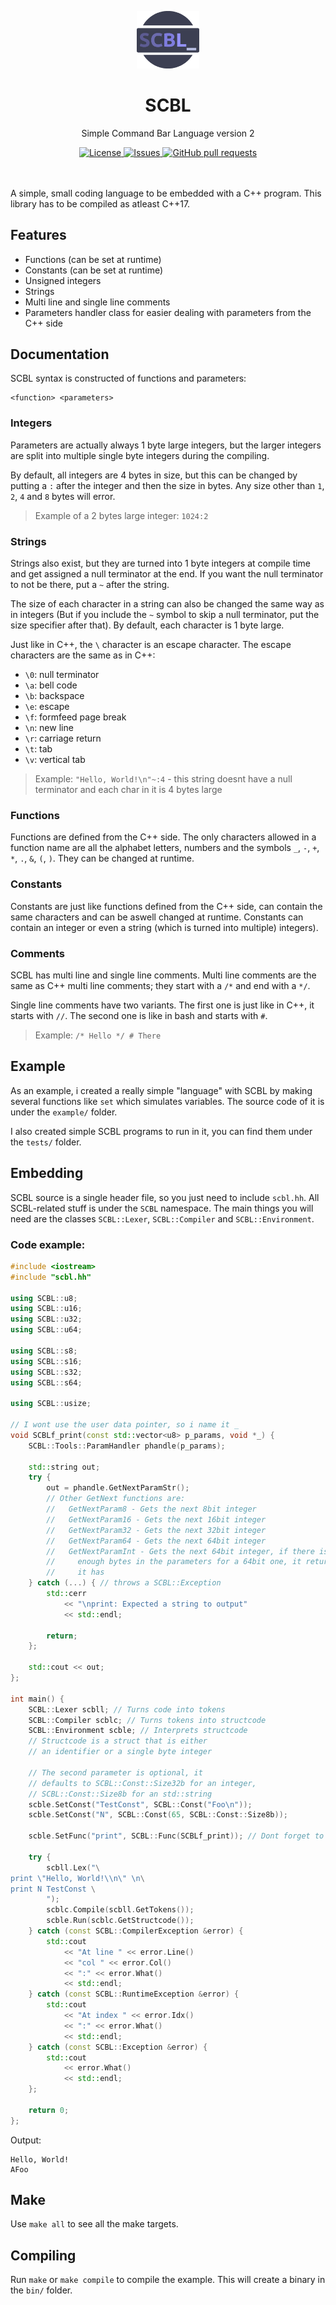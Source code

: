 <p align="center">
	<img width="100px" src="assets/logo_alt.png"/>
	<h1 align="center">SCBL</h2>
	<p align="center">Simple Command Bar Language version 2</p>
</p>
<p align="center">
	<a href="./LICENSE">
		<img alt="License" src="https://img.shields.io/badge/license-GPL-blue?color=7aca00"/>
	</a>
	<a href="https://github.com/LordOfTrident/scbl2/issues">
		<img alt="Issues" src="https://img.shields.io/github/issues/LordOfTrident/scbl2?color=0088ff"/>
	</a>
	<a href="https://github.com/LordOfTrident/scbl2/pulls">
		<img alt="GitHub pull requests" src="https://img.shields.io/github/issues-pr/LordOfTrident/scbl2?color=0088ff"/>
	</a>
	<br><br><br>
</p>

A simple, small coding language to be embedded with a C++ program.
This library has to be compiled as atleast C++17.

## Features
- Functions (can be set at runtime)
- Constants (can be set at runtime)
- Unsigned integers
- Strings
- Multi line and single line comments
- Parameters handler class for easier dealing with parameters from the C++ side

## Documentation
SCBL syntax is constructed of functions and parameters:
```
<function> <parameters>
```

### Integers
Parameters are actually always 1 byte large integers, but the larger integers are split into multiple single
byte integers during the compiling.

By default, all integers are 4 bytes in size, but this can be changed by putting a `:` after the integer and then
the size in bytes. Any size other than `1`, `2`, `4` and `8` bytes will error.

> Example of a 2 bytes large integer: `1024:2`

### Strings
Strings also exist, but they are turned into 1 byte integers at compile time and get assigned a null terminator
at the end. If you want the null terminator to not be there, put a `~` after the string.

The size of each character in a string can also be changed the same way as in integers (But if you include the
`~` symbol to skip a null terminator, put the size specifier after that). By default, each character is 1 byte
large.

Just like in C++, the `\` character is an escape character. The escape characters are the same as in C++:
- `\0`: null terminator
- `\a`: bell code
- `\b`: backspace
- `\e`: escape
- `\f`: formfeed page break
- `\n`: new line
- `\r`: carriage return
- `\t`: tab
- `\v`: vertical tab

> Example: `"Hello, World!\n"~:4` - this string doesnt have a null terminator and each char in it is 4 bytes large

### Functions
Functions are defined from the C++ side. The only characters allowed in a function name are all the alphabet
letters, numbers and the symbols `_`, `-`, `+`, `*`, `.`, `&`, `(`, `)`. They can be changed at runtime.

### Constants
Constants are just like functions defined from the C++ side, can contain the same characters and can be
aswell changed at runtime. Constants can contain an integer or even a string (which is turned into multiple)
integers).

### Comments
SCBL has multi line and single line comments. Multi line comments are the same as C++ multi line comments; they
start with a `/*` and end with a `*/`.

Single line comments have two variants. The first one is just like in C++, it starts with `//`. The second one
is like in bash and starts with `#`.

> Example: `/* Hello */ # There`

## Example
As an example, i created a really simple "language" with SCBL by making several functions like `set` which
simulates variables. The source code of it is under the `example/` folder.

I also created simple SCBL programs to run in it, you can find them under the `tests/` folder.

## Embedding
SCBL source is a single header file, so you just need to include `scbl.hh`. All SCBL-related stuff is
under the `SCBL` namespace. The main things you will need are the classes `SCBL::Lexer`, `SCBL::Compiler`
and `SCBL::Environment`.

### Code example:
```cc
#include <iostream>
#include "scbl.hh"

using SCBL::u8;
using SCBL::u16;
using SCBL::u32;
using SCBL::u64;

using SCBL::s8;
using SCBL::s16;
using SCBL::s32;
using SCBL::s64;

using SCBL::usize;

// I wont use the user data pointer, so i name it _
void SCBLf_print(const std::vector<u8> p_params, void *_) {
	SCBL::Tools::ParamHandler phandle(p_params);

	std::string out;
	try {
		out = phandle.GetNextParamStr();
		// Other GetNext functions are:
		//   GetNextParam8 - Gets the next 8bit integer
		//   GetNextParam16 - Gets the next 16bit integer
		//   GetNextParam32 - Gets the next 32bit integer
		//   GetNextParam64 - Gets the next 64bit integer
		//   GetNextParamInt - Gets the next 64bit integer, if there is not
		//     enough bytes in the parameters for a 64bit one, it returns what
		//     it has
	} catch (...) { // throws a SCBL::Exception
		std::cerr
			<< "\nprint: Expected a string to output"
			<< std::endl;

		return;
	};

	std::cout << out;
};

int main() {
	SCBL::Lexer scbll; // Turns code into tokens
	SCBL::Compiler scblc; // Turns tokens into structcode
	SCBL::Environment scble; // Interprets structcode
	// Structcode is a struct that is either
	// an identifier or a single byte integer

	// The second parameter is optional, it
	// defaults to SCBL::Const::Size32b for an integer,
	// SCBL::Const::Size8b for an std::string
	scble.SetConst("TestConst", SCBL::Const("Foo\n"));
	scble.SetConst("N", SCBL::Const(65, SCBL::Const::Size8b));

	scble.SetFunc("print", SCBL::Func(SCBLf_print)); // Dont forget to set the function

	try {
		scbll.Lex("\
print \"Hello, World!\\n\" \n\
print N TestConst \
		");
		scblc.Compile(scbll.GetTokens());
		scble.Run(scblc.GetStructcode());
	} catch (const SCBL::CompilerException &error) {
		std::cout
			<< "At line " << error.Line()
			<< "col " << error.Col()
			<< ":" << error.What()
			<< std::endl;
	} catch (const SCBL::RuntimeException &error) {
		std::cout
			<< "At index " << error.Idx()
			<< ":" << error.What()
			<< std::endl;
	} catch (const SCBL::Exception &error) {
		std::cout
			<< error.What()
			<< std::endl;
	};

	return 0;
};


```
Output:
```
Hello, World!
AFoo
```

## Make
Use `make all` to see all the make targets.

## Compiling
Run `make` or `make compile` to compile the example. This will create a binary in the `bin/` folder.

